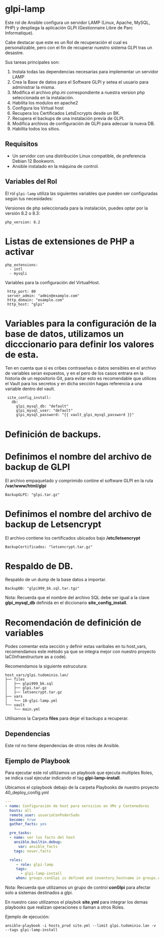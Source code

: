 # glpi-lamp

Este rol de Ansible configura un servidor LAMP (Linux, Apache, MySQL, PHP) y despliega la aplicación GLPI (Gestionnaire Libre de Parc Informatique).

Cabe destacar que este es un Rol de recuperación el cual es personalizable, pero con el fin de recuperar nuestro sistema GLPI tras un desastre.

Sus tareas principales son:

1. Instala todas las dependencias necesarias para implementar un servidor LAMP
2. Crea la Base de datos para el Software GLPI y setea el usuario para administrar la misma.
3. Modifica el archivo php.ini correspondiente a nuestra version php seleccionada en la instalación.
4. Habilita los modulos en apache2
5. Configura los Virtual host
6. Recupera los Certificados LetsEncrypts desde un BK.
7. Recupera el backups de una instalación previa de GLPI.
9. Modifica archivos de configuración de GLPI para adecuar la nueva DB.
10. Habilita todos los sitios. 


## Requisitos

- Un servidor con una distribución Linux compatible, de preferencia Debian 12 Bookworn.
- Ansible instalado en la máquina de control.

## Variables del Rol

El rol `glpi-lamp` utiliza las siguientes variables que pueden ser configuradas según tus necesidades:

 Versiones de php seleccionada para la instalación, puedes optar por la versión 8.2 o 8.3:

```
php_version: 8.2
```

# Listas de extensiones de PHP a activar

```
php_extensions:
  - intl
  - mysqli
```

 Variables para la configuración del VirtualHost.

```
 http_port: 80
 server_admin: "admin@example.com"
 http_domain: "example.com"
 http_host: "glpi"
```

# Variables para la configuración de la base de datos, utilizamos un dicccionario para definir los valores de esta.

 Ten en cuenta que si es cribes contraseñas o datos sensibles en el archivo de variables seran expuestos, y en el pero de los casos entrara en la historia de un repositorio Git, para evitar esto es recomendable que utilices el Vault para los secretos y en dicha sección hagas referencia a una variable dentro del vault.

```
 site_config_install:
   db:
     glpi_mysql_db: "default"
     glpi_mysql_user: "default"
     glpi_mysql_password: "{{ vault_glpi_mysql_password }}"
```

# Definición de backups.


# Definimos el nombre del archivo de backup de GLPI

 El archivo empaquetado y comprimido contine el software GLPI en la ruta **/var/www/html/glpi**

```
BackupGLPI: "glpi.tar.gz"
```

# Definimos el nombre del archivo de backup de Letsencrypt

 El archivo contiene los certificados ubicados bajo **/etc/letsencrypt**

```
BackupCertificados: "letsencrypt.tar.gz"
```

# Respaldo de DB.

 Respaldo de un dump de la base datos a importar.

 ```
BackupDB: "glpi999_bk.sql.tar.tgz"
 ```

Nota: Recuerda que el nombre del archivo SQL debe ser igual a la clave **glpi_mysql_db** definida en el diccionario  **site_config_install**.


# Recomendación de definición de variables

Podes comentar esta sección y definir estas varibales en tu host_vars, recomendamos este método ya que se integra mejor con nuestro proyecto IaC(Infraestructure as a code).

Recomendamos la siguiente estrucutura:
```
host_vars/glpi.tudominio.lan/
├── files
│   ├── glpi999_bk.sql
│   ├── glpi.tar.gz
│   ├── letsencrypt.tar.gz
├── vars
│   └── 10-glpi-lamp.yml
└── vault
    └── main.yml
```

Utilisamos la Carpeta **files** para dejar el backups a recuperar.


## Dependencias

Este rol no tiene dependencias de otros roles de Ansible.

## Ejemplo de Playbook

Para ejecutar este rol utilizamos un playbook que ejecuta multiples Roles, se indica cual ejecutar indicando el tag **glpi-lamp-install**.

Ubicamos el cplaybook debajo de la carpeta Playbooks de nuestro proyecto
40_deploy_config.yml

```yaml
---
- name: Configuración de host para servicios en VMs y Contenedores
  hosts: all
  remote_user: usuarioConPoderSudo
  become: true
  gather_facts: yes

  pre_tasks:
  - name: ver los facts del host
    ansible.builtin.debug:
      var: ansible_facts
    tags: never,facts

  roles:
     - role: glpi-lamp
     tags:
       - glpi-lamp-install
     when: groups.conGlpi is defined and inventory_hostname in groups.conGlpi
```

Nota: Recuerda que utilizamos un grupo de control **conGlpi** para afectar solo a sistemas destinados a glpi.

En nuestro caso utilizamos el playbok **site.yml** para integrar los demas playbooks que realizan operaciones o llaman a otros Roles.

Ejemplo de ejecución:

```shell
ansible-playbook -i hosts_prod site.yml --limit glpi.tudominio.lan -v --tags glpi-lamp-install
```

     